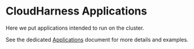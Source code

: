 # CloudHarness Applications

Here we put applications intended to run on the cluster.

See the dedicated [Applications](../docs/applications.md) document for more details and examples. 